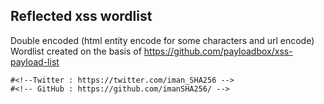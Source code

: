 ## Reflected xss wordlist
Double encoded (html entity encode for some characters  and url encode)
Wordlist created on the basis of https://github.com/payloadbox/xss-payload-list
```
#<!--Twitter : https://twitter.com/iman_SHA256 -->
#<!-- GitHub : https://github.com/imanSHA256/ -->
```

